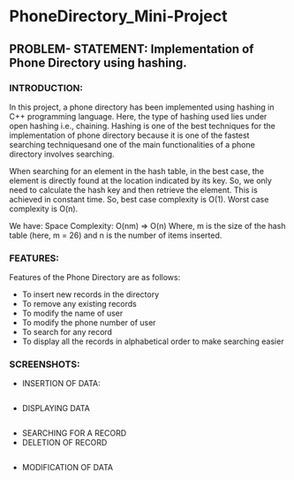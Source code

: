# PhoneDirectory_Mini-Project

## PROBLEM- STATEMENT: Implementation of Phone Directory using hashing. 

### INTRODUCTION: 
<p>In this project, a phone directory has been implemented using hashing in C++ programming 
language. Here, the type of hashing used lies under open hashing i.e., chaining. Hashing is 
one of the best techniques for the implementation of phone directory because it is one of the 
fastest searching techniquesand one of the main functionalities of a phone directory involves 
searching.</p>
<p>When searching for an element in the hash table, in the best case, the element is directly found at 
the location indicated by its key. So, we only need to calculate the hash key and then retrieve the 
element. This is achieved in constant time. So, best case complexity is O(1). Worst case complexity is
O(n).</p>

We have: Space Complexity: O(nm) => O(n) 
Where, m is the size of the hash table (here, m = 26) and n is the number of items inserted.

### FEATURES: 
Features of the Phone Directory are as follows: 
* To insert new records in the directory
* To remove any existing records
* To modify the name of user
* To modify the phone number of user
* To search for any record
* To display all the records in alphabetical order to make searching easier

### SCREENSHOTS:

*	INSERTION OF DATA:

<img href="insert.png">

* DISPLAYING DATA

<img href="display.png">

* SEARCHING FOR A RECORD
* DELETION OF RECORD

<img href="delete.png">

* MODIFICATION OF DATA
